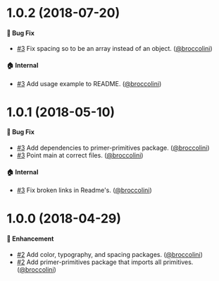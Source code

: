 # 1.0.2 (2018-07-20)

#### :bug: Bug Fix
* [#3](https://github.com/primer/primer-primitives/pull/6) Fix spacing so to be an array instead of an object. ([@broccolini](https://github.com/broccolini))

#### :house: Internal
* [#3](https://github.com/primer/primer-primitives/pull/6) Add usage example to README. ([@broccolini](https://github.com/broccolini))

# 1.0.1 (2018-05-10)

#### :bug: Bug Fix
* [#3](https://github.com/primer/primer-primitives/pull/3) Add dependencies to primer-primitives package. ([@broccolini](https://github.com/broccolini))
* [#3](https://github.com/primer/primer-primitives/pull/3) Point main at correct files. ([@broccolini](https://github.com/broccolini))

#### :house: Internal
* [#3](https://github.com/primer/primer-primitives/pull/3) Fix broken links in Readme's. ([@broccolini](https://github.com/broccolini))

# 1.0.0 (2018-04-29)

#### :rocket: Enhancement
* [#2](https://github.com/primer/primer-primitives/pull/1) Add color, typography, and spacing packages. ([@broccolini](https://github.com/broccolini))
* [#2](https://github.com/primer/primer-primitives/pull/1) Add primer-primitives package that imports all primitives. ([@broccolini](https://github.com/broccolini))
